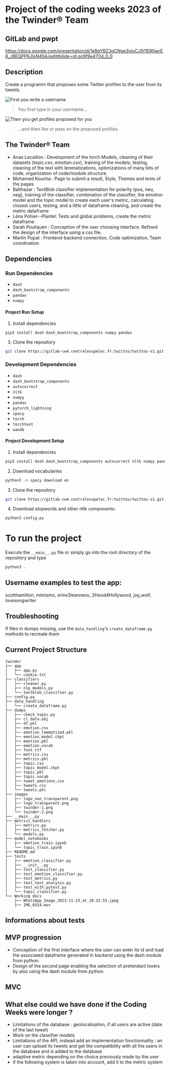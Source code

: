 # Project of the coding weeks 2023 of the Twinder® Team

## GitLab and pwpt

https://docs.google.com/presentation/d/1eBpYBZ3qCNge3yiuCJ5f1ER0wrEK_rBEQPP6JIsN4SA/edit#slide=id.gc6f9e470d_0_0

## Description

Create a programm that proposes some Twitter profiles to the user from its tweets.

![First you write a username](images/twinder-1.png)

> You first type in your username...

![Then you get profiles proposed for you](images/twinder-2.png)

> ...and then like or pass on the proposed profiles.

## The Twinder® Team

- Anas Lecaillon : Development of the torch Models, cleaning of their datasets (topic.csv, emotion.csv),
training of the models, testing, cleaning of the text with lemmatizations, optimizations of many bits of code,
organization of code/module structure.
- Mohamed Koucha : Page to submit a result, Style, Themes and tests of the pages
- Balthazar : TextBlob classifier implementation for polarity (pos, neu, neg), training of the classifier, 
            combination of the classifier, the emotion model and the topic model to create each user's metric,
            calculating closest users, testing, and a little of dataframe cleaning, and create the metric dataframe
- Léna Pohier--Plantel: Tests and global problems, create the metric dataframe
- Sarah Pouliquen : Conception of the user choosing interface. Refined the design of the interface using a css file.
- Martin Pupat : Frontend-backend connection, Code optimization, Team coordination

## Dependencies

### Run Dependencies

- `dash`
- `dash_bootstrap_components`
- `pandas`
- `numpy`

#### Project Run Setup     

1. Install dependencies
```bash
pip3 install dash dash_bootstrap_components numpy pandas
```

3. Clone the repository
```bash
git clone https://gitlab-cw4.centralesupelec.fr:twittos/twittos-s1.git
```

### Development Dependencies

- `dash`
- `dash_bootstrap_components`
- `autocorrect`
- `nltk`
- `numpy`
- `pandas`
- `pytorch_lightning`
- `spacy`
- `torch`
- `torchtext`
- `wandb`

#### Project Development Setup     

1. Install dependencies
```bash
pip3 install dash dash_bootstrap_components autocorrect nltk numpy pandas torch pytorch_lightning spacy torchtext wandb
```

2. Download vocabularies
```bash
python3 -m spacy download en
```

3. Clone the repository
```bash
git clone https://gitlab-cw4.centralesupelec.fr:twittos/twittos-s1.git
```

4. Download stopwords and other nltk components:
```bash
python3 config.py
```

# To run the project

Execute the `__main__.py` file or simply go into the root directory of the repository
and type

```bash
python3 .
```

## Username examples to test the app:

scotthamilton, mimismo, erinx3leannexo, 2Hood4Hollywood, joy_wolf, lovesongwriter

## Troubleshooting

If files in dumps missing, use the `data_handling`'s `create_dataframe.py` methods
to recreate them


## Current Project Structure
```
twinder
├── app
│   ├── app.py
│   └── cookie.txt
├── classifiers
│   ├── cleaner.py
│   ├── nlp_models.py
│   └── textblob_classifier.py
├── config.py
├── data_handling
│   └── create_dataframe.py
├── dumps
│   ├── check_topic.py
│   ├── cl_data.obj
│   ├── df.pkl
│   ├── emotion.csv
│   ├── emotion_lemmatized.pkl
│   ├── emotion_model.ckpt
│   ├── emotion.pkl
│   ├── emotion.vocab
│   ├── font.ttf
│   ├── metrics.csv
│   ├── metrics.pkl
│   ├── topic.csv
│   ├── topic_model.ckpt
│   ├── topic.pkl
│   ├── topic.vocab
│   ├── tweet_emotions.csv
│   ├── tweets.csv
│   └── tweets.pkl
├── images
│   ├── logo_non_transparent.png
│   ├── logo_transparent.png
│   ├── twinder-1.png
│   └── twinder-2.png
├── __main__.py
├── metrics_handlers
│   ├── metrics.py
│   ├── metrics_fetcher.py
│   └── models.py
├── model_notebooks
│   ├── emotion_train.ipynb
│   └── topic_train.ipynb
├── README.md
├── tests
│   ├── emotion_classifier.py
│   ├── __init__.py
│   ├── test_classifier.py
│   ├── test_emotion_classifier.py
│   ├── test_metrics.py
│   ├── test_text_analysis.py
│   ├── test_with_pytest.py
│   └── topic_classifier.py
└── Working docs
    ├── WhatsApp_Image_2023-11-23_at_10.32.55.jpeg
    ├── IMG_0324.mov
```

## Informations about tests

## MVP progression

- Conception of the first interface where the user can enter its id and load the associated dataframe generated in backend using the dash module from python.
- Design of the second page enabling the selection of pretendant lovers by also using the dash module from python.

## MVC



## What else could we have done if the Coding Weeks were longer ?

- Limitations of the database : geolocalisation, if all users are active (date of the last tweet)
- Work on the classifier models
- Limitations of the API, instead add an implementation fonctionnality : an user can upload its tweets and get the compatibility with all the users in the database and is added to the database
- adaptive metric depending on the choice previously made by the user
- if the following system is taken into account, add it to the metric system
